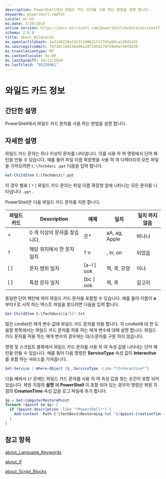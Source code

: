 ```yaml
---
description: PowerShell에서 와일드 카드 문자를 사용 하는 방법을 설명 합니다.
keywords: powershell,cmdlet
Locale: en-US
ms.date: 3/28/2019
online version: https://docs.microsoft.com/powershell/module/microsoft.powershell.core/about/about_wildcards?view=powershell-7&WT.mc_id=ps-gethelp
schema: 2.0.0
title: about_Wildcards
ms.openlocfilehash: 3a3146210a7d133190631f177d3a69ca120d1432
ms.sourcegitcommit: f874dc1d4236e06a3df195d179f59e0a7d9f8436
ms.translationtype: MT
ms.contentlocale: ko-KR
ms.lasthandoff: 10/13/2020
ms.locfileid: "93220961"
---
```

# <a name="about-wildcards"></a>와일드 카드 정보

## <a name="short-description"></a>간단한 설명

PowerShell에서 와일드 카드 문자를 사용 하는 방법을 설명 합니다.

## <a name="long-description"></a>자세한 설명

와일드 카드 문자는 하나 이상의 문자를 나타냅니다. 이를 사용 하 여 명령에서 단어 패턴을 만들 수 있습니다. 예를 들어 파일 이름 확장명을 사용 하 여 디렉터리의 모든 파일을 가져오려면 `C:\Techdocs` `.ppt` 다음을 입력 합니다.

```powershell
Get-ChildItem C:\Techdocs\*.ppt
```

이 경우 별표 ( `*` ) 와일드 카드 문자는 파일 이름 확장명 앞에 나타나는 모든 문자를 나타냅니다 `.ppt` .

PowerShell은 다음 와일드 카드 문자를 지원 합니다.

|와일드카드|Description               |예제 |일치        |일치 하지 않음|
|--------|--------------------------|--------|-------------|--------|
|\*      |0 개 이상의 문자를 찾습니다. | 은\*  | aA, ag, Apple | 바나나 |
|?       |해당 위치에서 한 문자 일치 | ? n | , in, on | 되었음 |
|\[ \]   |문자 범위 일치 | \[a-l \] ook | 책, 쿡, 모양 | 이나 |
|\[ \]   |특정 문자 일치 | \[bc \] ook | 책, 쿡 | 갈고리 |

동일한 단어 패턴에 여러 와일드 카드 문자를 포함할 수 있습니다. 예를 들어 이름이 **a** 부터 **l** 로 시작 하는 텍스트 파일을 찾으려면 다음을 입력 합니다.

```powershell
Get-ChildItem C:\Techdocs\[a-l]*.txt
```

많은 cmdlet은 매개 변수 값에 와일드 카드 문자를 허용 합니다. 각 cmdlet에 대 한 도움말 항목에서는 와일드 카드 문자를 허용 하는 매개 변수에 대해 설명 합니다. 와일드 카드 문자를 허용 하는 매개 변수의 경우에는 대/소문자를 구분 하지 않습니다.

명령 및 스크립트 블록에서 와일드 카드 문자를 사용 하 여 속성 값을 나타내는 단어 패턴을 만들 수 있습니다. 예를 들어 다음 명령은 **ServiceType** 속성 값이 **Interactive** 를 포함 하는 서비스를 가져옵니다.

```powershell
Get-Service | Where-Object {$_.ServiceType -Like "*Interactive*"}
```

다음 예에서 `If` 문에는 와일드 카드 문자를 사용 하 여 속성 값을 찾는 조건이 포함 되어 있습니다. 복원 지점의 **설명** 에 **PowerShell** 이 포함 되어 있는 경우이 명령은 복원 지점의 **CreationTime** 속성 값을 로그 파일에 추가 합니다.

```powershell
$p = Get-ComputerRestorePoint
foreach ($point in $p) {
  if ($point.description -like "*PowerShell*") {
    Add-Content -Path C:\TechDocs\RestoreLog.txt "$($point.CreationTime)"
  }
}
```

## <a name="see-also"></a>참고 항목

[about_Language_Keywords](about_Language_Keywords.md)

[about_If](about_If.md)

[about_Script_Blocks](about_Script_Blocks.md)
